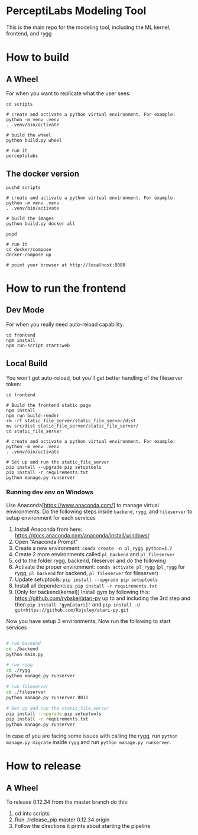 # PerceptiLabs Modeling Tool

This is the main repo for the modeling tool, including the ML kernel,
frontend, and rygg

# How to build

## A Wheel

For when you want to replicate what the user sees:

```
cd scripts

# create and activate a python virtual environment. For example:
python -m venv .venv
. .venv/bin/activate

# build the wheel
python build.py wheel

# run it
perceptilabs
```

## The docker version

```
pushd scripts

# create and activate a python virtual environment. For example:
python -m venv .venv
. .venv/bin/activate

# build the images
python build.py docker all

popd

# run it
cd docker/compose
docker-compose up

# point your browser at http://localhost:8080
```

# How to run the frontend

## Dev Mode

For when you really need auto-reload capability.

```
cd frontend
npm install
npm run-script start:web
```

## Local Build

You won't get auto-reload, but you'll get better handling of the
fileserver token:

```
cd frontend

# Build the frontend static page
npm install
npm run build-render
rm -rf static_file_server/static_file_server/dist
mv src/dist static_file_server/static_file_server/
cd static_file_server

# create and activate a python virtual environment. For example:
python -m venv .venv
. .venv/bin/activate

# Set up and run the static_file_server
pip install --upgrade pip setuptools
pip install -r requirements.txt
python manage.py runserver
```

### Running dev env on Windows

Use Anaconda[https://www.anaconda.com/] to manage virtual environments.
Do the following steps inside `backend`, `rygg`, and `fileserver` to setup environment for each services

1. Install Anaconda from here: https://docs.anaconda.com/anaconda/install/windows/
2. Open "Anaconda Prompt"
3. Create a new environment: `conda create -n pl_rygg python=3.7`
4. Create 2 more environments called `pl_backend` and `pl_fileserver`
5. cd to the folder rygg, backend, fileserver and do the following
6. Activate the proper environment: `conda activate pl_rygg` (`pl_rygg` for rygg, `pl_backend` for backend, `pl_fileserver` for fileserver)
7. Update setuptools: `pip install --upgrade pip setuptools`
8. Install all dependencies: `pip install -r requirements.txt`
9. [Only for backend(kernel)] Install gym by following this: https://github.com/rybskej/atari-py up to and including the 3rd step and then `pip install "gym[atari]"` and `pip install -U git+https://github.com/Kojoley/atari-py.git`

Now you have setup 3 environments, Now run the following to start services

```sh

# run backend
cd ./backend
python main.py

# run rygg
cd ./rygg
python manage.py runserver

# run fileserver
cd ./fileserver
python manage.py runserver 8011

# Set up and run the static_file_server
pip install --upgrade pip setuptools
pip install -r requirements.txt
python manage.py runserver
```

In case of you are facing some issues with calling the rygg, run `python manage.py migrate` inside `rygg` and run `python manage.py runserver`.

# How to release

## A Wheel

To release 0.12.34 from the master branch do this:
1. cd into scripts
2. Run ./release_pip master 0.12.34 origin
3. Follow the directions it prints about starting the pipeline
